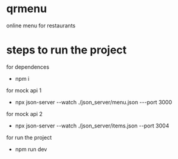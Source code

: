 # qrmenu
online menu for restaurants


# steps to run the project

for dependences
 - npm i 

for mock api 1 
 - npx json-server --watch ./json_server/menu.json ---port 3000

for mock api 2
 - npx json-server --watch ./json_server/items.json --port 3004

for run the project
 - npm run dev
